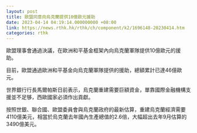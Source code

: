 ```yaml
---
layout: post
title: 歐盟同意向烏克蘭提供10億歐元援助
date: 2023-04-14 04:19:14.000000000 +08:00
link: https://news.rthk.hk/rthk/ch/component/k2/1696148-20230414.htm
categories: rthk
---
```


歐盟理事會通過決議，在歐洲和平基金框架內向烏克蘭軍隊提供10億歐元的援助。

目前，歐盟通過歐洲和平基金向烏克蘭軍隊提供的援助，總額累計已達46億歐元。

世界銀行行長馬爾帕斯日前表示，烏克蘭重建需要巨額資金，單靠國際金融機構支援並不足够，西歐國家必須作出貢獻。

按照世銀、聯合國、歐盟委員會與烏克蘭政府的最新估算，重建烏克蘭經濟需要4110億美元，相當於烏克蘭去年國內生產總值的2.6倍，大幅超出去年9月估算的3490億美元。
